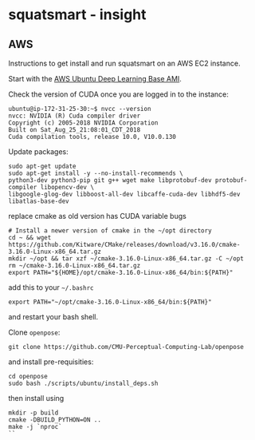 # squatsmart - insight

## AWS

Instructions to get install and run squatsmart on an AWS EC2 instance.

Start with the [AWS Ubuntu Deep Learning Base AMI](https://aws.amazon.com/marketplace/pp/B07Y3VDBNS?qid=1591551938734&sr=0-1&ref_=srh_res_product_title).

Check the version of CUDA once you are logged in to the instance:

```
ubuntu@ip-172-31-25-30:~$ nvcc --version
nvcc: NVIDIA (R) Cuda compiler driver
Copyright (c) 2005-2018 NVIDIA Corporation
Built on Sat_Aug_25_21:08:01_CDT_2018
Cuda compilation tools, release 10.0, V10.0.130
```

Update packages:
```
sudo apt-get update
sudo apt-get install -y --no-install-recommends \
python3-dev python3-pip git g++ wget make libprotobuf-dev protobuf-compiler libopencv-dev \
libgoogle-glog-dev libboost-all-dev libcaffe-cuda-dev libhdf5-dev libatlas-base-dev
```

replace cmake as old version has CUDA variable bugs
```
# Install a newer version of cmake in the ~/opt directory
cd ~ && wget https://github.com/Kitware/CMake/releases/download/v3.16.0/cmake-3.16.0-Linux-x86_64.tar.gz
mkdir ~/opt && tar xzf ~/cmake-3.16.0-Linux-x86_64.tar.gz -C ~/opt
rm ~/cmake-3.16.0-Linux-x86_64.tar.gz
export PATH="${HOME}/opt/cmake-3.16.0-Linux-x86_64/bin:${PATH}"
```

add this to your `~/.bashrc`
```
export PATH="~/opt/cmake-3.16.0-Linux-x86_64/bin:${PATH}"
```

and restart your bash shell.


Clone `openpose`:

```
git clone https://github.com/CMU-Perceptual-Computing-Lab/openpose
```

and install pre-requisities:
```
cd openpose
sudo bash ./scripts/ubuntu/install_deps.sh
```

then install using
```
mkdir -p build
cmake -DBUILD_PYTHON=ON .. 
make -j `nproc`
``